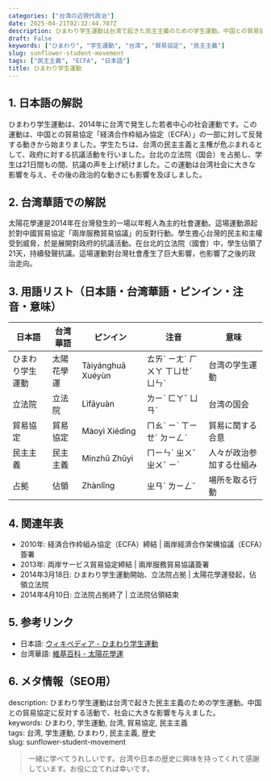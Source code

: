 ```yaml
---
categories: ["台湾の近現代政治"]
date: 2025-04-21T02:32:44.707Z
description: ひまわり学生運動は台湾で起きた民主主義のための学生運動。中国との貿易協定に反対する活動で、社会に大きな影響を与えました。
draft: False
keywords: ["ひまわり", "学生運動", "台湾", "貿易協定", "民主主義"]
slug: sunflower-student-movement
tags: ["民主主義", "ECFA", "日本語"]
title: ひまわり学生運動
---
```




## 1. 日本語の解説  
ひまわり学生運動は、2014年に台湾で発生した若者中心の社会運動です。この運動は、中国との貿易協定「経済合作枠組み協定（ECFA）」の一部に対して反発する動きから始まりました。学生たちは、台湾の民主主義と主権が危ぶまれるとして、政府に対する抗議活動を行いました。台北の立法院（国会）を占拠し、学生は21日間もの間、抗議の声を上げ続けました。この運動は台湾社会に大きな影響を与え、その後の政治的な動きにも影響を及ぼしました。

## 2. 台湾華語での解説  
太陽花學運是2014年在台灣發生的一場以年輕人為主的社會運動。這場運動源起於對中國貿易協定「兩岸服務貿易協議」的反對行動。學生擔心台灣的民主和主權受到威脅，於是展開對政府的抗議活動。在台北的立法院（國會）中，學生佔領了21天，持續發聲抗議。這場運動對台灣社會產生了巨大影響，也影響了之後的政治走向。

## 3. 用語リスト（日本語・台湾華語・ピンイン・注音・意味）  
|日本語|台湾華語|ピンイン|注音|意味|
|---|---|---|---|---|
|ひまわり学生運動|太陽花學運|Tàiyánghuā Xuéyùn|ㄊㄞˋ ㄧㄤˊ ㄏㄨㄚ ㄒㄩㄝˊ ㄩㄣˋ|台湾の学生運動|
|立法院|立法院|Lìfǎyuàn|ㄌㄧˋ ㄈㄚˇ ㄩㄢˋ|台湾の国会|
|貿易協定|貿易協定|Màoyì Xiédìng|ㄇㄠˋ ㄧˋ ㄒㄧㄝˊ ㄉㄧㄥˋ|貿易に関する合意|
|民主主義|民主主義|Mínzhǔ Zhǔyì|ㄇㄧㄣˊ ㄓㄨˇ ㄓㄨˇ ㄧˋ|人々が政治参加する仕組み|
|占拠|佔領|Zhànlǐng|ㄓㄢˋ ㄌㄧㄥˇ|場所を取る行動|

## 4. 関連年表  
- 2010年: 経済合作枠組み協定（ECFA）締結 | 兩岸經濟合作架構協議（ECFA）簽署  
- 2013年: 両岸サービス貿易協定締結 | 兩岸服務貿易協議簽署  
- 2014年3月18日: ひまわり学生運動開始、立法院占拠 | 太陽花學運發起，佔領立法院  
- 2014年4月10日: 立法院占拠終了 | 立法院佔領結束  

## 5. 参考リンク  
- 日本語: [ウィキペディア - ひまわり学生運動](https://ja.wikipedia.org/wiki/ひまわり学生運動)  
- 台湾華語: [維基百科 - 太陽花學運](https://zh.wikipedia.org/wiki/太陽花學運)  

## 6. メタ情報（SEO用）  
description: ひまわり学生運動は台湾で起きた民主主義のための学生運動。中国との貿易協定に反対する活動で、社会に大きな影響を与えました。  
keywords: ひまわり, 学生運動, 台湾, 貿易協定, 民主主義  
tags: 台湾, 学生運動, ひまわり, 民主主義, 歴史  
slug: sunflower-student-movement  

> 一緒に学べてうれしいです。台湾や日本の歴史に興味を持ってくれて感謝しています。お役に立てれば幸いです。